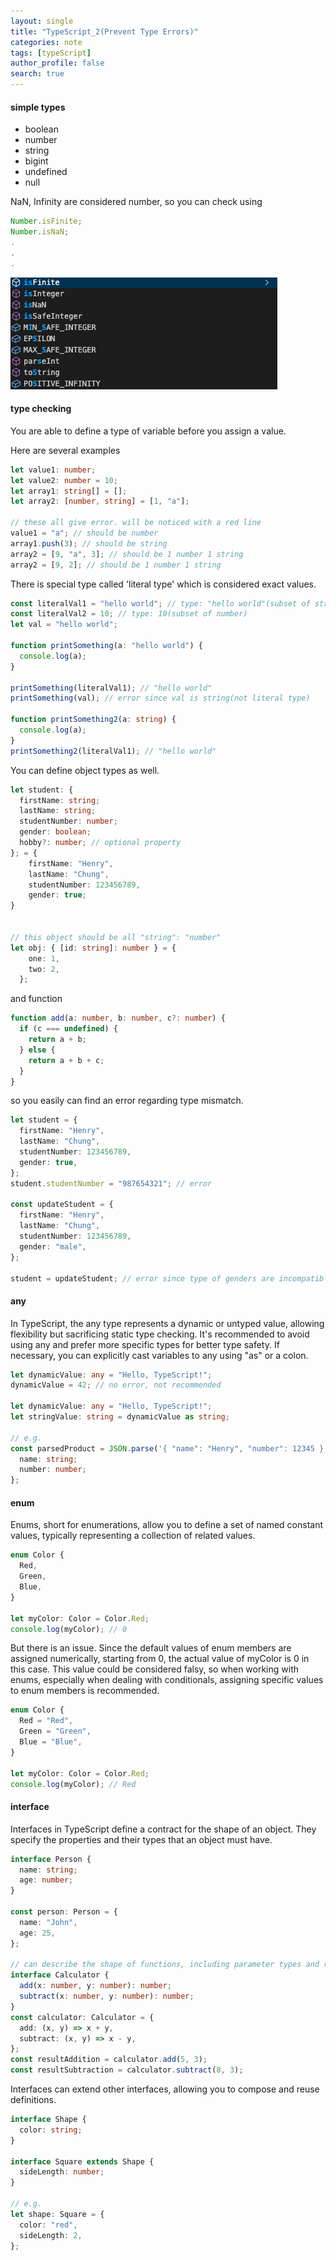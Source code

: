 ```yaml
---
layout: single
title: "TypeScript_2(Prevent Type Errors)"
categories: note
tags: [typeScript]
author_profile: false
search: true
---
```


#### simple types

- boolean
- number
- string
- bigint
- undefined
- null

NaN, Infinity are considered number, so you can check using

```typescript
Number.isFinite;
Number.isNaN;
.
.
.
```

![des1](/assets/images/2024-03-02-typeScript2/des1.png)

#### type checking

You are able to define a type of variable before you assign a value.

Here are several examples

```typescript
let value1: number;
let value2: number = 10;
let array1: string[] = [];
let array2: [number, string] = [1, "a"];

// these all give error. will be noticed with a red line
value1 = "a"; // should be number
array1.push(3); // should be string
array2 = [9, "a", 3]; // should be 1 number 1 string
array2 = [9, 2]; // should be 1 number 1 string
```

There is special type called 'literal type' which is considered exact values.

```typescript
const literalVal1 = "hello world"; // type: "hello world"(subset of string)
const literalVal2 = 10; // type: 10(subset of number)
let val = "hello world";

function printSomething(a: "hello world") {
  console.log(a);
}

printSomething(literalVal1); // "hello world"
printSomething(val); // error since val is string(not literal type)

function printSomething2(a: string) {
  console.log(a);
}
printSomething2(literalVal1); // "hello world"
```

You can define object types as well.

```typescript
let student: {
  firstName: string;
  lastName: string;
  studentNumber: number;
  gender: boolean;
  hobby?: number; // optional property
}; = {
    firstName: "Henry",
    lastName: "Chung",
    studentNumber: 123456789,
    gender: true;
}


// this object should be all "string": "number"
let obj: { [id: string]: number } = {
    one: 1,
    two: 2,
  };
```

and function

```typescript
function add(a: number, b: number, c?: number) {
  if (c === undefined) {
    return a + b;
  } else {
    return a + b + c;
  }
}
```

so you easily can find an error regarding type mismatch.

```typescript
let student = {
  firstName: "Henry",
  lastName: "Chung",
  studentNumber: 123456789,
  gender: true,
};
student.studentNumber = "987654321"; // error

const updateStudent = {
  firstName: "Henry",
  lastName: "Chung",
  studentNumber: 123456789,
  gender: "male",
};

student = updateStudent; // error since type of genders are incompatible
```

#### any

In TypeScript, the any type represents a dynamic or untyped value, allowing flexibility but sacrificing static type checking. It's recommended to avoid using any and prefer more specific types for better type safety. If necessary, you can explicitly cast variables to any using "as" or a colon.

```typescript
let dynamicValue: any = "Hello, TypeScript!";
dynamicValue = 42; // no error, not recommended

let dynamicValue: any = "Hello, TypeScript!";
let stringValue: string = dynamicValue as string;

// e.g.
const parsedProduct = JSON.parse('{ "name": "Henry", "number": 12345 }') as {
  name: string;
  number: number;
};
```

#### enum

Enums, short for enumerations, allow you to define a set of named constant values, typically representing a collection of related values.

```typescript
enum Color {
  Red,
  Green,
  Blue,
}

let myColor: Color = Color.Red;
console.log(myColor); // 0
```

But there is an issue. Since the default values of enum members are assigned numerically, starting from 0, the actual value of myColor is 0 in this case. This value could be considered falsy, so when working with enums, especially when dealing with conditionals, assigning specific values to enum members is recommended.

```typescript
enum Color {
  Red = "Red",
  Green = "Green",
  Blue = "Blue",
}

let myColor: Color = Color.Red;
console.log(myColor); // Red
```

#### interface

Interfaces in TypeScript define a contract for the shape of an object. They specify the properties and their types that an object must have.

```typescript
interface Person {
  name: string;
  age: number;
}

const person: Person = {
  name: "John",
  age: 25,
};

// can describe the shape of functions, including parameter types and return types.
interface Calculator {
  add(x: number, y: number): number;
  subtract(x: number, y: number): number;
}
const calculator: Calculator = {
  add: (x, y) => x + y,
  subtract: (x, y) => x - y,
};
const resultAddition = calculator.add(5, 3);
const resultSubtraction = calculator.subtract(8, 3);
```

Interfaces can extend other interfaces, allowing you to compose and reuse definitions.

```typescript
interface Shape {
  color: string;
}

interface Square extends Shape {
  sideLength: number;
}

// e.g.
let shape: Square = {
  color: "red",
  sideLength: 2,
};
```
